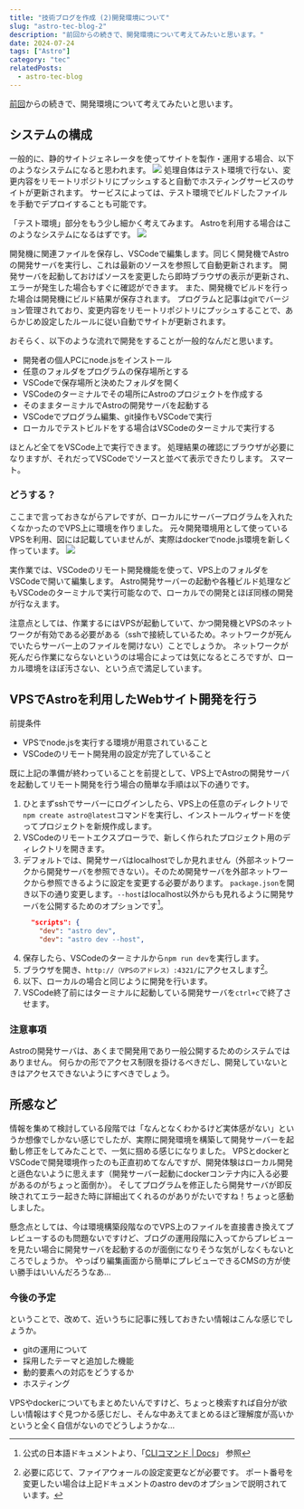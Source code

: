 ```yaml
---
title: "技術ブログを作成 (2)開発環境について"
slug: "astro-tec-blog-2"
description: "前回からの続きで、開発環境について考えてみたいと思います。"
date: 2024-07-24
tags: ["Astro"]
category: "tec"
relatedPosts: 
  - astro-tec-blog
---
```


[前回](astro-tec-blog)からの続きで、開発環境について考えてみたいと思います。

## システムの構成
一般的に、静的サイトジェネレータを使ってサイトを製作・運用する場合、以下のようなシステムになると思われます。
![](../assets/20240730_astro-ssg-usecase.svg)
処理自体はテスト環境で行ない、変更内容をリモートリポジトリにプッシュすると自動でホスティングサービスのサイトが更新されます。
サービスによっては、テスト環境でビルドしたファイルを手動でデプロイすることも可能です。

「テスト環境」部分をもう少し細かく考えてみます。
Astroを利用する場合はこのようなシステムになるはずです。
![](../assets/20240730_astro-ssg-deployment-diagram.svg)

開発機に関連ファイルを保存し、VSCodeで編集します。同じく開発機でAstroの開発サーバを実行し、これは最新のソースを参照して自動更新されます。
開発サーバを起動しておけばソースを変更したら即時ブラウザの表示が更新され、エラーが発生した場合もすぐに確認ができます。
また、開発機でビルドを行った場合は開発機にビルド結果が保存されます。
プログラムと記事はgitでバージョン管理されており、変更内容をリモートリポジトリにプッシュすることで、あらかじめ設定したルールに従い自動でサイトが更新されます。

おそらく、以下のような流れで開発をすることが一般的なんだと思います。

- 開発者の個人PCにnode.jsをインストール
- 任意のフォルダをプログラムの保存場所とする
- VSCodeで保存場所と決めたフォルダを開く
- VSCodeのターミナルでその場所にAstroのプロジェクトを作成する
- そのままターミナルでAstroの開発サーバを起動する
- VSCodeでプログラム編集、git操作もVSCodeで実行
- ローカルでテストビルドをする場合はVSCodeのターミナルで実行する

ほとんど全てをVSCode上で実行できます。
処理結果の確認にブラウザが必要になりますが、それだってVSCodeでソースと並べて表示できたりします。
スマート。

### どうする？
ここまで言っておきながらアレですが、ローカルにサーバープログラムを入れたくなかったのでVPS上に環境を作りました。
元々開発環境用として使っているVPSを利用、図には記載していませんが、実際はdockerでnode.js環境を新しく作っています。
![](../assets/20240730_astro-ssg-vps-deployment-diagram.svg)

実作業では、VSCodeのリモート開発機能を使って、VPS上のフォルダをVSCodeで開いて編集します。
Astro開発サーバーの起動や各種ビルド処理などもVSCodeのターミナルで実行可能なので、ローカルでの開発とほぼ同様の開発が行なえます。

注意点としては、作業するにはVPSが起動していて、かつ開発機とVPSのネットワークが有効である必要がある（sshで接続しているため。ネットワークが死んでいたらサーバー上のファイルを開けない）ことでしょうか。
ネットワークが死んだら作業にならないというのは場合によっては気になるところですが、ローカル環境をほぼ汚さない、という点で満足しています。

## VPSでAstroを利用したWebサイト開発を行う
前提条件
- VPSでnode.jsを実行する環境が用意されていること
- VSCodeのリモート開発用の設定が完了していること

既に上記の準備が終わっていることを前提として、VPS上でAstroの開発サーバを起動してリモート開発を行う場合の簡単な手順は以下の通りです。

1. ひとまずsshでサーバーにログインしたら、VPS上の任意のディレクトリで``npm create astro@latest``コマンドを実行し、インストールウィザードを使ってプロジェクトを新規作成します。
1. VSCodeのリモートエクスプローラで、新しく作られたプロジェクト用のディレクトリを開きます。
1. デフォルトでは、開発サーバはlocalhostでしか見れません（外部ネットワークから開発サーバを参照できない）。そのため開発サーバを外部ネットワークから参照できるように設定を変更する必要があります。
``package.json``を開き以下の通り変更します。``--host``はlocalhost以外からも見れるように開発サーバを公開するためのオプションです[^1]。
   ```json title="package.json" del={2} ins={3}
     "scripts": {
       "dev": "astro dev",
       "dev": "astro dev --host",
   ```
1. 保存したら、VSCodeのターミナルから``npm run dev``を実行します。
1. ブラウザを開き、``http://（VPSのアドレス）:4321/``にアクセスします[^2]。
1. 以下、ローカルの場合と同じように開発を行います。
1. VSCode終了前にはターミナルに起動している開発サーバを``ctrl+c``で終了させます。


[^1]: 公式の日本語ドキュメントより、「[CLIコマンド | Docs](https://docs.astro.build/ja/reference/cli-reference/)」 参照
[^2]: 必要に応じて、ファイアウォールの設定変更などが必要です。
ポート番号を変更したい場合は上記ドキュメントのastro devのオプションで説明されています。

### 注意事項
Astroの開発サーバは、あくまで開発用であり一般公開するためのシステムではありません。
何らかの形でアクセス制限を掛けるべきだし、開発していないときはアクセスできないようにすべきでしょう。

## 所感など
情報を集めて検討している段階では「なんとなくわかるけど実体感がない」というか想像でしかない感じでしたが、実際に開発環境を構築して開発サーバーを起動し修正をしてみたことで、一気に掴める感じになりました。
VPSとdockerとVSCodeで開発環境作ったのも正直初めてなんですが、開発体験はローカル開発と遜色ないように思えます（開発サーバー起動にdockerコンテナ内に入る必要があるのがちょっと面倒か）。
そしてプログラムを修正したら開発サーバが即反映されてエラー起きた時に詳細出てくれるのがありがたいですね！ちょっと感動しました。

懸念点としては、今は環境構築段階なのでVPS上のファイルを直接書き換えてプレビューするのも問題ないですけど、ブログの運用段階に入ってからプレビューを見たい場合に開発サーバを起動するのが面倒になりそうな気がしなくもないところでしょうか。
やっぱり編集画面から簡単にプレビューできるCMSの方が使い勝手はいいんだろうなあ…


### 今後の予定
ということで、改めて、近いうちに記事に残しておきたい情報はこんな感じでしょうか。

- gitの運用について
- 採用したテーマと追加した機能
- 動的要素への対応をどうするか
- ホスティング

VPSやdockerについてもまとめたいんですけど、ちょっと検索すれば自分が欲しい情報はすぐ見つかる感じだし、そんな中あえてまとめるほど理解度が高いかというと全く自信がないのでどうしようかな…


<!--
## 気になる点
- 学習コストが低いとはいえnode.jsやtypescriptの知識は必須！慣れないと大変…
- フレームワークではあるけど自由度が高いので気を付けないと運用していくうちに腐りそう
- git必須でモバイルからの更新とか何それおいしいの状態
- 記事とシステムでリポジトリを分けたい
-->
